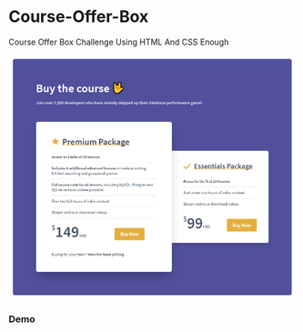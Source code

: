 # Course-Offer-Box
Course Offer Box Challenge Using HTML And CSS Enough

![Design preview for the Course Offer Box Challenge](./images/course-offer.png)

### Demo
